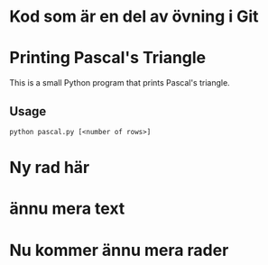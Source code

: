 # Kod som är en del av övning i Git
# Printing Pascal's Triangle

This is a small Python program that prints Pascal's triangle.

## Usage

`python pascal.py [<number of rows>]`
# Ny rad här
# ännu mera text
# Nu kommer ännu mera rader
